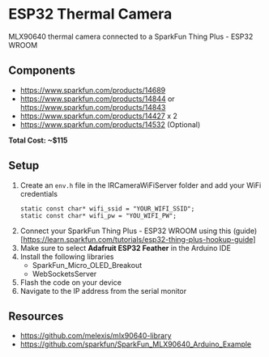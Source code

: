 # ESP32 Thermal Camera

MLX90640 thermal camera connected to a SparkFun Thing Plus - ESP32 WROOM

## Components

- https://www.sparkfun.com/products/14689
- https://www.sparkfun.com/products/14844 or https://www.sparkfun.com/products/14843
- https://www.sparkfun.com/products/14427 x 2
- https://www.sparkfun.com/products/14532 (Optional)

**Total Cost: ~$115**


## Setup

1. Create an `env.h` file in the IRCameraWiFiServer folder and add your WiFi credentials
   ```
   static const char* wifi_ssid = "YOUR_WIFI_SSID";
   static const char* wifi_pw = "YOU_WIFI_PW";
   ```
2. Connect your SparkFun Thing Plus - ESP32 WROOM using this (guide)[https://learn.sparkfun.com/tutorials/esp32-thing-plus-hookup-guide] 
3. Make sure to select **Adafruit ESP32 Feather** in the Arduino IDE
4. Install the following libraries
   - SparkFun_Micro_OLED_Breakout
   - WebSocketsServer
5. Flash the code on your device
6. Navigate to the IP address from the serial monitor


## Resources

- https://github.com/melexis/mlx90640-library
- https://github.com/sparkfun/SparkFun_MLX90640_Arduino_Example